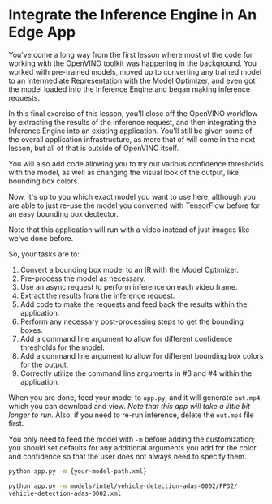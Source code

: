 # Integrate the Inference Engine in An Edge App

You've come a long way from the first lesson where most of the code for working with
the OpenVINO toolkit was happening in the background. You worked with pre-trained models,
moved up to converting any trained model to an Intermediate Representation with the
Model Optimizer, and even got the model loaded into the Inference Engine and began making
inference requests.

In this final exercise of this lesson, you'll close off the OpenVINO workflow by extracting
the results of the inference request, and then integrating the Inference Engine into an existing
application. You'll still be given some of the overall application infrastructure, as more that of
will come in the next lesson, but all of that is outside of OpenVINO itself.

You will also add code allowing you to try out various confidence thresholds with the model,
as well as changing the visual look of the output, like bounding box colors.

Now, it's up to you which exact model you want to use here, although you are able to just
re-use the model you converted with TensorFlow before for an easy bounding box dectector.

Note that this application will run with a video instead of just images like we've done before.

So, your tasks are to:

1. Convert a bounding box model to an IR with the Model Optimizer.
2. Pre-process the model as necessary.
3. Use an async request to perform inference on each video frame.
4. Extract the results from the inference request.
5. Add code to make the requests and feed back the results within the application.
6. Perform any necessary post-processing steps to get the bounding boxes.
7. Add a command line argument to allow for different confidence thresholds for the model.
8. Add a command line argument to allow for different bounding box colors for the output.
9. Correctly utilize the command line arguments in #3 and #4 within the application.

When you are done, feed your model to `app.py`, and it will generate `out.mp4`, which you
can download and view. *Note that this app will take a little bit longer to run.* Also, if you need
to re-run inference, delete the `out.mp4` file first.

You only need to feed the model with `-m` before adding the customization; you should set
defaults for any additional arguments you add for the color and confidence so that the user
does not always need to specify them.

```bash
python app.py -m {your-model-path.xml}

python app.py -m models/intel/vehicle-detection-adas-0002/FP32/
vehicle-detection-adas-0002.xml
```

